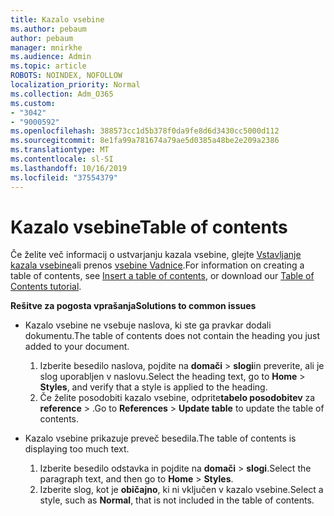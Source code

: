 ```yaml
---
title: Kazalo vsebine
ms.author: pebaum
author: pebaum
manager: mnirkhe
ms.audience: Admin
ms.topic: article
ROBOTS: NOINDEX, NOFOLLOW
localization_priority: Normal
ms.collection: Adm_O365
ms.custom:
- "3042"
- "9000592"
ms.openlocfilehash: 388573cc1d5b378f0da9fe8d6d3430cc5000d112
ms.sourcegitcommit: 8e1fa99a781674a79ae5d0385a48be2e209a2386
ms.translationtype: MT
ms.contentlocale: sl-SI
ms.lasthandoff: 10/16/2019
ms.locfileid: "37554379"
---
```

# <a name="table-of-contents"></a><span data-ttu-id="f83b1-102">Kazalo vsebine</span><span class="sxs-lookup"><span data-stu-id="f83b1-102">Table of contents</span></span>

<span data-ttu-id="f83b1-103">Če želite več informacij o ustvarjanju kazala vsebine, glejte [Vstavljanje kazala vsebine](https://support.office.com/article/882e8564-0edb-435e-84b5-1d8552ccf0c0)ali prenos [vsebine Vadnice](https://go.microsoft.com/fwlink/?linkid=2065106).</span><span class="sxs-lookup"><span data-stu-id="f83b1-103">For information on creating a table of contents, see [Insert a table of contents](https://support.office.com/article/882e8564-0edb-435e-84b5-1d8552ccf0c0), or download our [Table of Contents tutorial](https://go.microsoft.com/fwlink/?linkid=2065106).</span></span>

<span data-ttu-id="f83b1-104">**Rešitve za pogosta vprašanja**</span><span class="sxs-lookup"><span data-stu-id="f83b1-104">**Solutions to common issues**</span></span>

- <span data-ttu-id="f83b1-105">Kazalo vsebine ne vsebuje naslova, ki ste ga pravkar dodali dokumentu.</span><span class="sxs-lookup"><span data-stu-id="f83b1-105">The table of contents does not contain the heading you just added to your document.</span></span>
  1. <span data-ttu-id="f83b1-106">Izberite besedilo naslova, pojdite na **domači** > **slogi**in preverite, ali je slog uporabljen v naslovu.</span><span class="sxs-lookup"><span data-stu-id="f83b1-106">Select the heading text, go to **Home** > **Styles**, and verify that a style is applied to the heading.</span></span>
  2. <span data-ttu-id="f83b1-107">Če želite posodobiti kazalo vsebine, odprite**tabelo posodobitev** za **reference** > .</span><span class="sxs-lookup"><span data-stu-id="f83b1-107">Go to **References** > **Update table** to update the table of contents.</span></span>

- <span data-ttu-id="f83b1-108">Kazalo vsebine prikazuje preveč besedila.</span><span class="sxs-lookup"><span data-stu-id="f83b1-108">The table of contents is displaying too much text.</span></span> 
  1. <span data-ttu-id="f83b1-109">Izberite besedilo odstavka in pojdite na **domači** > **slogi**.</span><span class="sxs-lookup"><span data-stu-id="f83b1-109">Select the paragraph text, and then go to **Home** > **Styles**.</span></span>
  2. <span data-ttu-id="f83b1-110">Izberite slog, kot je **običajno**, ki ni vključen v kazalo vsebine.</span><span class="sxs-lookup"><span data-stu-id="f83b1-110">Select a style, such as **Normal**, that is not included in the table of contents.</span></span>